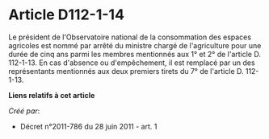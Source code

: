 # Article D112-1-14

Le président de l'Observatoire national de la consommation des espaces agricoles est nommé par arrêté du ministre chargé de
l'agriculture pour une durée de cinq ans parmi les membres mentionnés aux 1° et 2° de l'article D. 112-1-13. En cas d'absence
ou d'empêchement, il est remplacé par un des représentants mentionnés aux deux premiers tirets du 7° de l'article D.
112-1-13.

**Liens relatifs à cet article**

_Créé par_:

  - Décret n°2011-786 du 28 juin 2011 - art. 1
